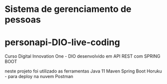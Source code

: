 # Sistema de gerenciamento de pessoas 
# personapi-DIO-live-coding

Curso Digital Innovation One - DIO
desenvolvido em API REST com SPRING BOOT
  
  neste projeto foi utilizado as ferramentas
    Java 11
    Maven
    Spring Boot
    Horuku - para deploy na nuvem
    Postman
